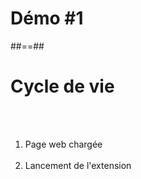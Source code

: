 <!-- .slide: class="transition red" -->

# Démo #1

##==##

<!-- .slide:-->

# Cycle de vie

<br/>
<br/>

<ol>
    <li class="fragment" data-fragment-index="1">Page web chargée<br/><br/></li>
    <li class="fragment" data-fragment-index="2">Lancement de l'extension</li>
</ol>
